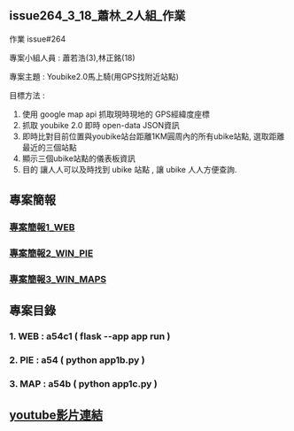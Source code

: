 ## issue264_3_18_蕭林_2人組_作業

作業 issue#264

專案小組人員 : 蕭若浩(3),林正銘(18)

專案主題 : Youbike2.0馬上騎(用GPS找附近站點)

目標方法 :

1. 使用 google map api 抓取現時現地的 GPS經緯度座標
2. 抓取 youbike 2.0 即時 open-data JSON資訊
3. 即時比對目前位置與youbike站台距離1KM圓周內的所有ubike站點, 選取距離最近的三個站點
4. 顯示三個ubike站點的儀表板資訊
5. 目的 讓人人可以及時找到 ubike 站點 , 讓 ubike 人人方便查詢.

## 專案簡報
### [專案簡報1_WEB](./專案主題youbike_2.0_即時查詢系統_3_18/Python小專案製作web.pdf)
### [專案簡報2_WIN_PIE](./專案主題youbike_2.0_即時查詢系統_3_18/Python小專案製作app1b.pdf)
### [專案簡報3_WIN_MAPS](./專案主題youbike_2.0_即時查詢系統_3_18/Python小專案製作app1c.pdf)

## 專案目錄
### 1. WEB : a54c1 ( flask --app app run )
### 2. PIE : a54 ( python app1b.py )
### 3. MAP : a54b ( python app1c.py )

## [youtube影片連結](https://youtu.be/-ZvuP8mdAEo)

